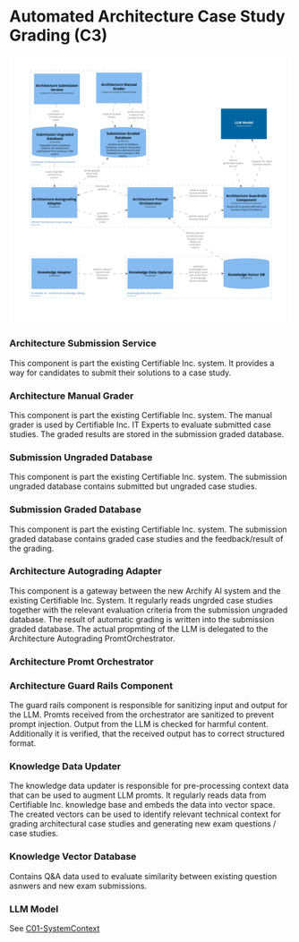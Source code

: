 # Automated Architecture Case Study Grading (C3)

![Container diagram](./Component-Architecture-Grading.png)

### Architecture Submission Service

This component is part the existing Certifiable Inc. system. 
It provides a way for candidates to submit their solutions to a case study. 

### Architecture Manual Grader

This component is part the existing Certifiable Inc. system.
The manual grader is used by Certifiable Inc. IT Experts to evaluate submitted case studies. 
The graded results are stored in the submission graded database. 

### Submission Ungraded Database

This component is part the existing Certifiable Inc. system.
The submission ungraded database contains submitted but ungraded case studies. 

### Submission Graded Database

This component is part the existing Certifiable Inc. system.
The submission  graded database contains graded case studies and the feedback/result of the grading. 

### Architecture Autograding Adapter

This component is a gateway between the new Archify AI system and the existing Certifiable Inc. System.
It regularly reads ungrded case studies together with the relevant evaluation criteria from the submission ungraded database.
The result of automatic grading is written into the submission graded database.
The actual propmting of the LLM is delegated to the Architecture Autograding PromtOrchestrator.

### Architecture Promt Orchestrator



### Architecture Guard Rails Component

The guard rails component is responsible for sanitizing input and output for the LLM. 
Promts received from the orchestrator are sanitized to prevent prompt injection. 
Output from the LLM is checked for harmful content. 
Additionally it is verified, that the received output has to correct structured format.

### Knowledge Data Updater

The knowledge data updater is responsible for pre-processing context data that can be used to augment LLM promts. 
It regularly reads data from Certifiable Inc. knowledge base and embeds the data into vector space. 
The created vectors can be used to identify relevant technical context for grading architectural case studies 
and generating new exam questions / case studies.

### Knowledge Vector Database

Contains Q&A data used to evaluate similarity between existing question asnwers and new exam submissions.

### LLM Model 

See [C01-SystemContext](./C01-SystemContext.md)